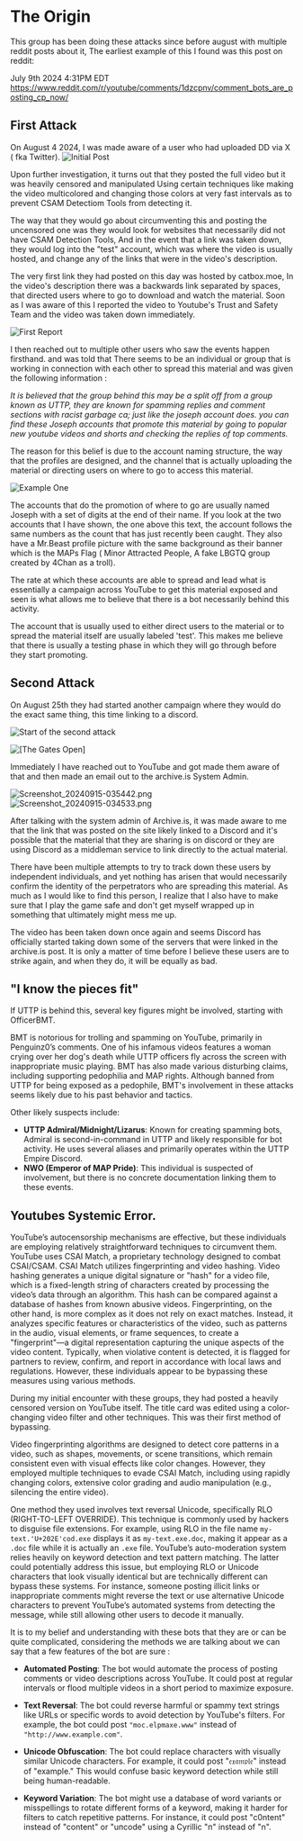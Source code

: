 # The Origin

This group has been doing these attacks since before august with multiple reddit posts about it, The earliest example of this I found was this post on reddit:

July 9th 2024 4:31PM EDT
https://www.reddit.com/r/youtube/comments/1dzcpnv/comment_bots_are_posting_cp_now/


## First Attack
On August 4 2024, I was made aware of a user who had uploaded DD via X ( fka Twitter). 
![Initial Post](https://github.com/grandt0ur/Investigations/blob/main/Images/Screenshot_20240915-034622.png)


Upon further investigation, it turns out that they posted the full video but it was heavily censored and manipulated Using certain techniques like making the video multicolored and changing those colors at very fast intervals as to prevent CSAM Detectiom Tools from detecting it. 

The way that they would go about circumventing this and posting the uncensored one was they would look for websites that necessarily did not have CSAM Detection Tools, And in the event that a link was taken down, they would log into the "test" account, which was where the video is usually hosted, and change any of the links that were in the video's description.

The very first link they had posted on this day was hosted by catbox.moe, In the video's description there was a backwards link separated by spaces, that directed users where to go to download and watch the material. Soon as I was aware of this I reported the video to Youtube's Trust and Safety Team and the video was taken down immediately.

![First Report](https://github.com/grandt0ur/Investigations/blob/main/Images/Screenshot_20240915-034518%202.png)

I then reached out to multiple other users who saw the events happen firsthand. and was told that There seems to be an individual or group that is working in connection with each other to spread this material and was given the following information : 

*It is believed that the group behind this may be a split off from a group known as UTTP, they are known for spamming replies and comment sections with racist garbage ca; just like the joseph account does. you can find these Joseph accounts that promote this material by going to popular new youtube videos and shorts and checking the replies of top comments.* 

 
 The reason for this belief is due to the account naming structure, the way that the profiles are designed, and the channel that is actually uploading the material or directing users on where to go to access this material.
 
![Example One](https://github.com/grandt0ur/Investigations/blob/main/Images/Screenshot_20240915-035145.png)

The accounts that do the promotion of where to go are usually named Joseph with a set of digits at the end of their name. If you look at the two accounts that I have shown, the one above this text, the account follows the same numbers as the count that has just recently been caught. They also have a Mr.Beast profile picture with the same background as their banner which is the MAPs Flag ( Minor Attracted People, A fake LBGTQ group created by 4Chan as a troll).

The rate at which these accounts are able to spread and lead what is essentially a campaign across YouTube to get this material exposed and seen is what allows me to believe that there is a bot necessarily behind this activity.

The account that is usually used to either direct users to the material or to spread the material itself are usually labeled 'test'. This makes me believe that there is usually a testing phase in which they will go through before they start promoting. 

## Second Attack
 On August 25th they had started another campaign where they would do the exact same thing, this time linking to a discord.

![Start of the second attack](https://github.com/grandt0ur/Investigations/blob/main/Images/Screenshot_20240915-034606.png)

![[The Gates Open]](https://github.com/grandt0ur/Investigations/blob/main/Images/Screenshot_20240915-034548.png)
 
Immediately I have reached out to YouTube and got made them aware of that and then made an email out to the archive.is System Admin.

![Screenshot_20240915-035442.png](https://github.com/grandt0ur/Investigations/blob/main/Images/Screenshot_20240915-035442.png)
![Screenshot_20240915-034533.png](https://github.com/grandt0ur/Investigations/blob/main/Images/Screenshot_20240915-034533.png)

After talking with the system admin of Archive.is, it was made aware to me that the link that was posted on the site likely linked to a Discord and it's possible that the material that they are sharing is on discord or they are using Discord as a middleman service to link directly to the actual material.

There have been multiple attempts to try to track down these users by independent individuals, and yet nothing has arisen that would necessarily confirm the identity of the perpetrators who are spreading this material. As much as I would like to find this person, I realize that I also have to make sure that I play the game safe and don't get myself wrapped up in something that ultimately might mess me up.

The video has been taken down once again and seems Discord has officially started taking down some of the servers that were linked in the archive.is post. It is only a matter of time before I believe these users are to strike again, and when they do, it will be equally as bad.
## "I know the pieces fit"

If UTTP is behind this, several key figures might be involved, starting with OfficerBMT.

BMT is notorious for trolling and spamming on YouTube, primarily in Penguinz0’s comments. One of his infamous videos features a woman crying over her dog's death while UTTP officers fly across the screen with inappropriate music playing. BMT has also made various disturbing claims, including supporting pedophilia and MAP rights. Although banned from UTTP for being exposed as a pedophile, BMT's involvement in these attacks seems likely due to his past behavior and tactics.

Other likely suspects include:

- **UTTP Admiral/Midnight/Lizarus**: Known for creating spamming bots, Admiral is second-in-command in UTTP and likely responsible for bot activity. He uses several aliases and primarily operates within the UTTP Empire Discord.
- **NWO (Emperor of MAP Pride)**: This individual is suspected of involvement, but there is no concrete documentation linking them to these events.


## Youtubes Systemic Error.
YouTube’s autocensorship mechanisms are effective, but these individuals are employing relatively straightforward techniques to circumvent them. YouTube uses CSAI Match, a proprietary technology designed to combat CSAI/CSAM. CSAI Match utilizes fingerprinting and video hashing. Video hashing generates a unique digital signature or "hash" for a video file, which is a fixed-length string of characters created by processing the video’s data through an algorithm. This hash can be compared against a database of hashes from known abusive videos. Fingerprinting, on the other hand, is more complex as it does not rely on exact matches. Instead, it analyzes specific features or characteristics of the video, such as patterns in the audio, visual elements, or frame sequences, to create a "fingerprint"—a digital representation capturing the unique aspects of the video content. Typically, when violative content is detected, it is flagged for partners to review, confirm, and report in accordance with local laws and regulations. However, these individuals appear to be bypassing these measures using various methods.

During my initial encounter with these groups, they had posted a heavily censored version on YouTube itself. The title card was edited using a color-changing video filter and other techniques. This was their first method of bypassing.

Video fingerprinting algorithms are designed to detect core patterns in a video, such as shapes, movements, or scene transitions, which remain consistent even with visual effects like color changes. However, they employed multiple techniques to evade CSAI Match, including using rapidly changing colors, extensive color grading and audio manipulation (e.g., silencing the entire video).

One method they used involves text reversal Unicode, specifically RLO (RIGHT-TO-LEFT OVERRIDE). This technique is commonly used by hackers to disguise file extensions. For example, using RLO in the file name ```my-text.'U+202E'cod.exe``` displays it as ```my-text.exe.doc```, making it appear as a ```.doc``` file while it is actually an ```.exe``` file. YouTube’s auto-moderation system relies heavily on keyword detection and text pattern matching. The latter could potentially address this issue, but employing RLO or Unicode characters that look visually identical but are technically different can bypass these systems. For instance, someone posting illicit links or inappropriate comments might reverse the text or use alternative Unicode characters to prevent YouTube’s automated systems from detecting the message, while still allowing other users to decode it manually.

It is to my belief and understanding with these bots that they are or can be quite complicated, considering the methods we are talking about we can say that a few features of the bot are sure :

- **Automated Posting**: The bot would automate the process of posting comments or video descriptions across YouTube. It could post at regular intervals or flood multiple videos in a short period to maximize exposure.

- **Text Reversal**: The bot could reverse harmful or spammy text strings like URLs or specific words to avoid detection by YouTube's filters. For example, the bot could post ```"moc.elpmaxe.www"``` instead of ```"http://www.example.com"```.
  
- **Unicode Obfuscation**: The bot could replace characters with visually similar Unicode characters. For example, it could post "𝔢𝔵𝔞𝔪𝔭𝔩𝔢" instead of "example." This would confuse basic keyword detection while still being human-readable.
  
- **Keyword Variation**: The bot might use a database of word variants or misspellings to rotate different forms of a keyword, making it harder for filters to catch repetitive patterns. For instance, it could post "c0ntent" instead of "content" or "uпcode" using a Cyrillic "п" instead of "n".
